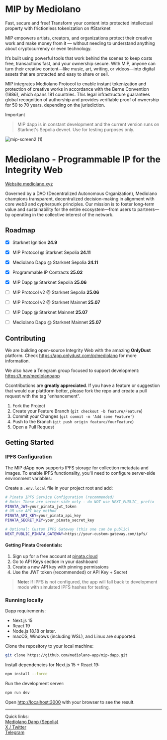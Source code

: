 # MIP by Mediolano

Fast, secure and free! Transform your content into protected intellectual property with frictionless tokenization on #Starknet

MIP empowers artists, creators, and organizations protect their creative work and make money from it — without needing to understand anything about cryptocurrency or even technology.

It’s built using powerful tools that work behind the scenes to keep costs free, transactions fast, and your ownership secure. With MIP, anyone can turn their creative content—like music, art, writing, or videos—into digital assets that are protected and easy to share or sell.

MIP integrates Mediolano Protocol to enable instant tokenization and protection of creative works in accordance with the Berne Convention (1886), which spans 181 countries. This legal infrastructure guarantees global recognition of authorship and provides verifiable proof of ownership for 50 to 70 years, depending on the jurisdiction.

> [!IMPORTANT]

> MIP dapp is in constant development and the current version runs on Starknet's Sepolia devnet. Use for testing purposes only. 

![mip-screen2 (1)](https://github.com/user-attachments/assets/07eb8b5c-ba61-4c22-9119-c838a3882e84)



# Mediolano - Programmable IP for the Integrity Web

<a href="https://mediolano.xyz">Website mediolano.xyz</a>

Governed by a DAO (Decentralized Autonomous Organization), Mediolano champions transparent, decentralized decision-making in alignment with core web3 and cypherpunk principles. Our mission is to foster long-term value and sustainability for the entire ecosystem—from users to partners—by operating in the collective interest of the network.


## Roadmap

- [x] Starknet Ignition **24.9**

- [x] MIP Protocol @ Starknet Sepolia **24.11**

- [x] Mediolano Dapp @ Starknet Sepolia **24.11**

- [x] Programmable IP Contracts **25.02**

- [x] MIP Dapp @ Starknet Sepolia **25.06**

- [ ] MIP Protocol v2 @ Starknet Sepolia **25.06**

- [ ] MIP Protocol v2 @ Starknet Mainnet **25.07**

- [ ] MIP Dapp @ Starknet Mainnet **25.07**

- [ ] Mediolano Dapp @ Starknet Mainnet **25.07**


## Contributing

We are building open-source Integrity Web with the amazing **OnlyDust** platform. Check https://app.onlydust.com/p/mediolano for more information.

We also have a Telegram group focused to support development: https://t.me/mediolanoapp

Ccontributions are **greatly appreciated**. If you have a feature or suggestion that would our plattform better, please fork the repo and create a pull request with the tag "enhancement".

1. Fork the Project
2. Create your Feature Branch (`git checkout -b feature/Feature`)
3. Commit your Changes (`git commit -m 'Add some Feature'`)
4. Push to the Branch (`git push origin feature/YourFeature`)
5. Open a Pull Request


## Getting Started

### IPFS Configuration

The MIP dApp now supports IPFS storage for collection metadata and images. To enable IPFS functionality, you'll need to configure server-side environment variables:

Create a `.env.local` file in your project root and add:

```bash
# Pinata IPFS Service Configuration (recommended)
# Note: These are server-side only - do NOT use NEXT_PUBLIC_ prefix
PINATA_JWT=your_pinata_jwt_token
# OR use API key method
PINATA_API_KEY=your_pinata_api_key
PINATA_SECRET_KEY=your_pinata_secret_key

# Optional: Custom IPFS Gateway (this one can be public)
NEXT_PUBLIC_PINATA_GATEWAY=https://your-custom-gateway.com/ipfs/
```

#### Getting Pinata Credentials:

1. Sign up for a free account at [pinata.cloud](https://pinata.cloud)
2. Go to API Keys section in your dashboard
3. Create a new API key with pinning permissions
4. Use the JWT token (recommended) or API Key + Secret

> **Note:** If IPFS is not configured, the app will fall back to development mode with simulated IPFS hashes for testing.

### Running locally

Dapp requirements:
- Next.js 15
- React 19
- Node.js 18.18 or later.
- macOS, Windows (including WSL), and Linux are supported.

Clone the repository to your local machine:

```bash
git clone https://github.com/mediolano-app/mip-dapp.git
```
Install dependencies for Next.js 15 + React 19:

```bash
npm install --force
```

Run the development server:

```bash
npm run dev
```

Open [http://localhost:3000](http://localhost:3000) with your browser to see the result.

<hr>

Quick links:
<br>
<a href="https://ip.mediolano.app">Mediolano Dapp (Sepolia)</a>
<br>
<a href="https://x.com/mediolanoapp">X / Twitter</a>
<br>
<a href="https://t.me/MediolanoStarknet">Telegram</a>
<br>
